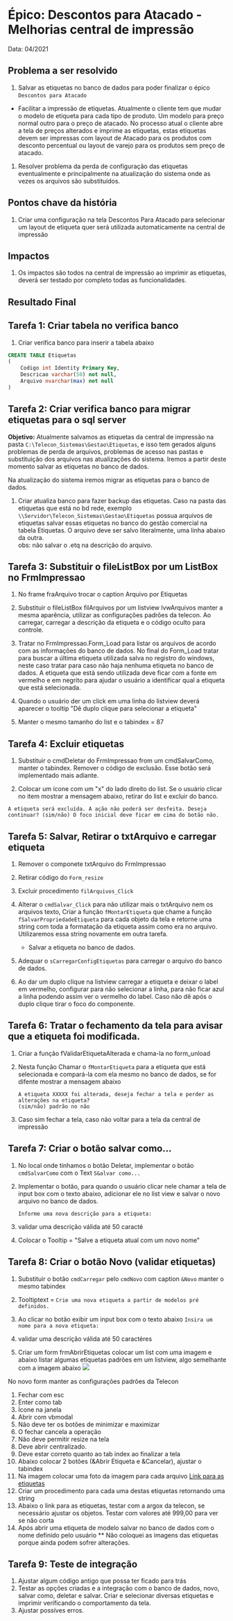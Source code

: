 # Épico: Descontos para Atacado - Melhorias central de impressão
Data: 04/2021 
## Problema a ser resolvido
1. Salvar as etiquetas no banco de dados para poder finalizar o épico `Descontos para Atacado`
* Facilitar a impressão de etiquetas. Atualmente o cliente tem que mudar o modelo de etiqueta para cada tipo de produto. Um modelo para preço normal outro para o preço de atacado. No processo atual o cliente abre a tela de preços alterados e imprime as etiquetas, estas etiquetas devem ser impressas com layout de Atacado para os produtos com desconto percentual ou layout de varejo para os produtos sem preço de atacado.
1. Resolver problema da perda de configuração das etiquetas eventualmente e principalmente na atualização do sistema onde as vezes os arquivos são substituídos.
## Pontos chave da história
1. Criar uma configuração na tela Descontos Para Atacado para selecionar um layout de etiqueta quer será utilizada automaticamente na central de impressão

## Impactos
1. Os impactos são todos na central de impressão ao imprimir as etiquetas, deverá ser testado por completo todas as funcionalidades.

## Resultado Final

## Tarefa 1: Criar tabela no verifica banco
1. Criar verifica banco para inserir a tabela abaixo

``` sql
CREATE TABLE Etiquetas
(
    Codigo int Identity Primary Key,
    Descricao varchar(50) not null,
    Arquivo nvarchar(max) not null
)            
```

## Tarefa 2: Criar verifica banco para migrar etiquetas para o sql server
**Objetivo:** Atualmente salvamos as etiquetas da central de impressão na pasta `C:\Telecon_Sistemas\Gestao\Etiquetas`, e isso tem gerados alguns problemas de perda de arquivos, problemas de acesso nas pastas e substituição dos arquivos nas atualizações do sistema. Iremos a partir deste momento salvar as etiquetas no banco de dados. 

Na atualização do sistema iremos migrar as etiquetas para o banco de dados.
1. Criar atualiza banco para fazer backup das etiquetas. Caso na pasta das etiquetas que está no bd rede, exemplo `\\Servidor\Telecon_Sistemas\Gestao\Etiquetas` possua arquivos de etiquetas salvar essas etiquetas no banco do gestão comercial na tabela Etiquetas. O arquivo deve ser salvo literalmente, uma linha abaixo da outra.    
obs: não salvar o .etq na descrição do arquivo.

## Tarefa 3: Substituir o fileListBox por um ListBox no FrmImpressao

1. No frame fraArquivo trocar o caption Arquivo por Etiquetas

1. Substituir o fileListBox filArquivos por um listview lvwArquivos manter a mesma aparência, utilizar as configurações padrões da telecon. Ao carregar, carregar a descrição da etiqueta e o código oculto para controle.

1. Tratar no FrmImpressao.Form_Load para listar os arquivos de acordo com as informações do banco de dados. No final do Form_Load tratar para buscar a última etiqueta utilizada salva no registro do windows, neste caso tratar para caso não haja nenhuma etiqueta no banco de dados.
A etiqueta que está sendo utilizada deve ficar com a fonte em vermelho e em negrito para ajudar o usuário a identificar qual a etiqueta que está selecionada. 

1. Quando o usuário der um click em uma linha do listview deverá aparecer o tooltip
"Dê duplo clique para selecionar a etiqueta"

1. Manter o mesmo tamanho do list e o tabindex = 87

## Tarefa 4: Excluir etiquetas

1. Substituir o cmdDeletar do FrmImpressao from um cmdSalvarComo, manter o tabindex. Remover o código de exclusão. Esse botão será implementado mais adiante.

1. Colocar um ícone com um "x" do lado direito do list. Se o usuário clicar no item mostrar a mensagem abaixo, retirar do list e excluir do banco.

```
A etiqueta será excluída. A ação não poderá ser desfeita. Deseja continuar? (sim/não) O foco inicial deve ficar em cima do botão não.
```

## Tarefa 5: Salvar, Retirar o txtArquivo e carregar etiqueta

1. Remover o componete txtArquivo do FrmImpressao

1. Retirar código do `Form_resize`

1. Excluir procedimento `filArquivos_Click`

1. Alterar o `cmdSalvar_Click` para não utilizar mais o txtArquivo nem os arquivos texto, Criar a função `fMontarEtiqueta` que chame a função `fSalvarPropriedadeEtiqueta` para cada objeto da tela e retorne uma string com toda a formatação da etiqueta assim como era no arquivo. Utilizaremos essa string novamente em outra tarefa.
    * Salvar a etiqueta no banco de dados.

1. Adequar o `sCarregarConfigEtiquetas` para carregar o arquivo do banco de dados. 

1. Ao dar um duplo clique na listview carregar a etiqueta e deixar o label em vermelho, configurar para não selecionar a linha, para não ficar azul a linha podendo assim ver o vermelho do label. Caso não dê após o duplo clique tirar o foco do componente.

## Tarefa 6: Tratar o fechamento da tela para avisar que a etiqueta foi modificada. 

1. Criar a função fValidarEtiquetaAlterada e chama-la no form_unload

1. Nesta função Chamar o `fMontarEtiqueta` para a etiqueta que está selecionada e compará-la com ela mesmo no banco de dados, se for difente mostrar a mensagem abaixo
    ```
    A etiqueta XXXXX foi alterada, deseja fechar a tela e perder as alterações na etiqueta?
    (sim/não) padrão no não
    ```
1. Caso sim fechar a tela, caso não voltar para a tela da central de impressão

## Tarefa 7: Criar o botão salvar como...

1. No local onde tínhamos o botão Deletar, implementar o botão `cmdSalvarComo` com o Text `S&alvar como...`

1. Implementar o botão, para quando o usuário clicar nele chamar a tela de input box com o texto abaixo, adicionar ele no list view e salvar o novo arquivo no banco de dados.

    `Informe uma nova descrição para a etiqueta:`
1. validar uma descrição válida até 50 caracté
1. Colocar o Tooltip = "Salve a etiqueta atual com um novo nome"


## Tarefa 8: Criar o botão Novo (validar etiquetas)

1. Substituir o botão `cmdCarregar` pelo `cmdNovo` com caption `&Novo` manter o mesmo tabindex

1. Tooltiptext = `Crie uma nova etiqueta a partir de modelos pré definidos.`

1.  Ao clicar no botão exibir um input box com o texto abaixo
    `Insira um nome para a nova etiqueta:`
1. validar uma descrição válida até 50 caractéres

1. Criar um form frmAbrirEtiquetas colocar um list com uma imagem e abaixo listar algumas etiquetas padrões em um listview, algo semelhante com a imagem abaixo
    ![](https://raw.githubusercontent.com/Rodrigo80221/MARKDOWN/main/Imagens/SelecaoEtiqueta.png)

No novo form manter as configurações padrões da Telecon
1. Fechar com esc
1. Enter como tab
1. Ícone na janela
1. Abrir com vbmodal
1. Não deve ter os botões de minimizar e maximizar
1. O fechar cancela a operação
1. Não deve permitir resize na tela
1. Deve abrir centralizado. 
1. Deve estar correto quanto ao tab index ao finalizar a tela
1. Abaixo colocar 2 botões (&Abrir Etiqueta e &Cancelar), ajustar o tabindex
1. Na imagem colocar uma foto da imagem para cada arquivo
    [Link para as etiquetas](https://github.com/Rodrigo80221/MARKDOWN/tree/main/Download/Etiquetas)
1. Criar um procedimento para cada uma destas etiquetas retornando uma string
1. Abaixo o link para as etiquetas, testar com a argox da telecon, se necessário ajustar os objetos. Testar com valores até 999,00 para ver se não corta
1. Após abrir uma etiqueta de modelo salvar no banco de dados com o nome definido pelo usuário
** Não coloquei as imagens das etiquetas porque ainda podem sofrer alterações.


## Tarefa 9: Teste de integração
1. Ajustar algum código antigo que possa ter ficado para trás
1. Testar as opções criadas e a integração com o banco de dados, novo, salvar como, deletar e salvar. Criar e selecionar diversas etiquetas e imprimir verificando o comportamento da tela. 
1. Ajustar possíves erros. 
 



















